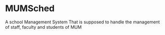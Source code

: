 # MUMSched
A school Management System
That is supposed to handle the management of staff, faculty and students of MUM
